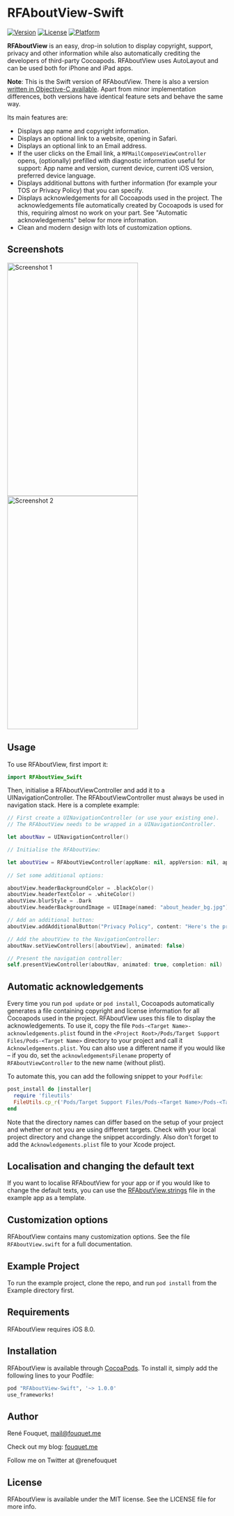 # RFAboutView-Swift

[![Version](https://img.shields.io/cocoapods/v/RFAboutView.svg?style=flat)](http://cocoapods.org/pods/RFAboutView)
[![License](https://img.shields.io/cocoapods/l/RFAboutView.svg?style=flat)](http://cocoapods.org/pods/RFAboutView)
[![Platform](https://img.shields.io/cocoapods/p/RFAboutView.svg?style=flat)](http://cocoapods.org/pods/RFAboutView)

**RFAboutView** is an easy, drop-in solution to display copyright, support, privacy and other information while also automatically crediting the developers of third-party Cocoapods. RFAboutView uses AutoLayout and can be used both for iPhone and iPad apps.

**Note**: This is the Swift version of RFAboutView. There is also a version [written in Objective-C available](https://github.com/fouquet/RFAboutView). Apart from minor implementation differences, both versions have identical feature sets and behave the same way.

Its main features are:

* Displays app name and copyright information.
* Displays an optional link to a website, opening in Safari.
* Displays an optional link to an Email address.
* If the user clicks on the Email link, a `MFMailComposeViewController` opens, (optionally) prefilled with diagnostic information useful for support: App name and version, current device, current iOS version, preferred device language.
* Displays additional buttons with further information (for example your TOS or Privacy Policy) that you can specify.
* Displays acknowledgements for all Cocoapods used in the project. The acknowledgements file automatically created by Cocoapods is used for this, requiring almost no work on your part. See "Automatic acknowledgements" below for more information.
* Clean and modern design with lots of customization options.

## Screenshots

<img src = "https://fouquet.me/RFAboutView/screenshot1.png" alt="Screenshot 1" width="300" height="534" />
<img src = "https://fouquet.me/RFAboutView/screenshot2.png" alt="Screenshot 2" width="300" height="534" />

## Usage

To use RFAboutView, first import it:

```swift
import RFAboutView_Swift
```

Then, initialise a RFAboutViewController and add it to a UINavigationController. The RFAboutViewController must always be used in navigation stack. Here is a complete example:

```swift
// First create a UINavigationController (or use your existing one).
// The RFAboutView needs to be wrapped in a UINavigationController.

let aboutNav = UINavigationController()

// Initialise the RFAboutView:

let aboutView = RFAboutViewController(appName: nil, appVersion: nil, appBuild: nil, copyrightHolderName: "ExampleApp, Inc.", contactEmail: "mail@example.com", contactEmailTitle: "Contact us", websiteURL: NSURL(string: "http://example.com"), websiteURLTitle: "Our Website", pubYear: nil)
        
// Set some additional options:

aboutView.headerBackgroundColor = .blackColor()
aboutView.headerTextColor = .whiteColor()
aboutView.blurStyle = .Dark
aboutView.headerBackgroundImage = UIImage(named: "about_header_bg.jpg")

// Add an additional button:
aboutView.addAdditionalButton("Privacy Policy", content: "Here's the privacy policy")

// Add the aboutView to the NavigationController:
aboutNav.setViewControllers([aboutView], animated: false)

// Present the navigation controller:
self.presentViewController(aboutNav, animated: true, completion: nil)
```

## Automatic acknowledgements

Every time you run `pod update` or `pod install`, Cocoapods automatically generates a file containing copyright and license information for all Cocoapods used in the project. RFAboutView uses this file to display the acknowledgements. To use it, copy the file `Pods-<Target Name>-acknowledgements.plist` found in the `<Project Root>/Pods/Target Support Files/Pods-<Target Name>` directory to your project and call it `Acknowledgements.plist`. You can also use a different name if you would like – if you do, set the `acknowledgementsFilename` property of `RFAboutViewController` to the new name (without plist).

To automate this, you can add the following snippet to your `Podfile`:

```ruby
post_install do |installer|
  require 'fileutils'
  FileUtils.cp_r('Pods/Target Support Files/Pods-<Target Name>/Pods-<Target Name>-acknowledgements.plist', '<Project Dir>/Acknowledgements.plist', :remove_destination => true)
end
```
Note that the directory names can differ based on the setup of your project and whether or not you are using different targets. Check with your local project directory and change the snippet accordingly. Also don't forget to add the `Acknowledgements.plist` file to your Xcode project.

## Localisation and changing the default text

If you want to localise RFAboutView for your app or if you would like to change the default texts, you can use the [RFAboutView.strings](https://github.com/fouquet/RFAboutView/blob/master/Example/RFAboutView.strings) file in the example app as a template.

## Customization options

RFAboutView contains many customization options. See the file ``RFAboutView.swift`` for a full documentation.

## Example Project

To run the example project, clone the repo, and run `pod install` from the Example directory first.

## Requirements

RFAboutView requires iOS 8.0.

## Installation

RFAboutView is available through [CocoaPods](http://cocoapods.org). To install
it, simply add the following lines to your Podfile:

```ruby
pod "RFAboutView-Swift", '~> 1.0.0'
use_frameworks!
```

## Author

René Fouquet, mail@fouquet.me

Check out my blog: [fouquet.me](http://fouquet.me)

Follow me on Twitter at @renefouquet

## License

RFAboutView is available under the MIT license. See the LICENSE file for more info.
